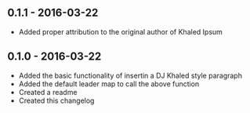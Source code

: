 ## 0.1.1 - 2016-03-22
- Added proper attribution to the original author of Khaled Ipsum

## 0.1.0 - 2016-03-22
- Added the basic functionality of insertin a DJ Khaled style paragraph
- Added the default leader map to call the above function
- Created a readme
- Created this changelog
